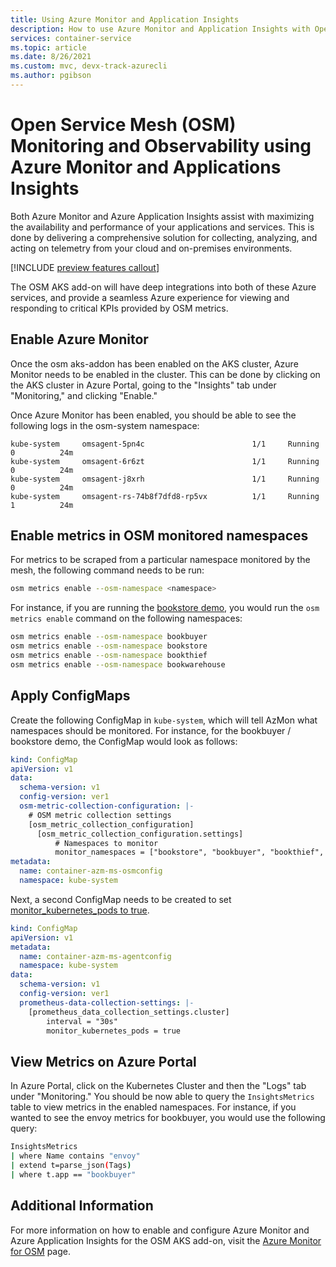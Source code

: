 ```yaml
---
title: Using Azure Monitor and Application Insights
description: How to use Azure Monitor and Application Insights with Open Service Mesh
services: container-service
ms.topic: article
ms.date: 8/26/2021
ms.custom: mvc, devx-track-azurecli
ms.author: pgibson
---
```


# Open Service Mesh (OSM) Monitoring and Observability using Azure Monitor and Applications Insights

Both Azure Monitor and Azure Application Insights assist with maximizing the availability and performance of your applications and services. This is done by delivering a comprehensive solution for collecting, analyzing, and acting on telemetry from your cloud and on-premises environments.

[!INCLUDE [preview features callout](./includes/preview/preview-callout.md)]

The OSM AKS add-on will have deep integrations into both of these Azure services, and provide a seamless Azure experience for viewing and responding to critical KPIs provided by OSM metrics. 

## Enable Azure Monitor

Once the osm aks-addon has been enabled on the AKS cluster, Azure Monitor needs to be enabled in the cluster. This can be done by clicking on the AKS cluster in Azure Portal, going to the "Insights" tab under "Monitoring," and clicking "Enable." 

Once Azure Monitor has been enabled, you should be able to see the following logs in the osm-system namespace: 

```
kube-system     omsagent-5pn4c                        1/1     Running   0          24m
kube-system     omsagent-6r6zt                        1/1     Running   0          24m
kube-system     omsagent-j8xrh                        1/1     Running   0          24m
kube-system     omsagent-rs-74b8f7dfd8-rp5vx          1/1     Running   1          24m
```

## Enable metrics in OSM monitored namespaces

For metrics to be scraped from a particular namespace monitored by the mesh, the following command needs to be run:

```sh
osm metrics enable --osm-namespace <namespace>
```

For instance, if you are running the [bookstore demo](https://docs.openservicemesh.io/docs/getting_started/quickstart/manual_demo/), you would run the `osm metrics enable` command on the following namespaces:

```sh
osm metrics enable --osm-namespace bookbuyer
osm metrics enable --osm-namespace bookstore
osm metrics enable --osm-namespace bookthief
osm metrics enable --osm-namespace bookwarehouse
```
## Apply ConfigMaps

Create the following ConfigMap in `kube-system`, which will tell AzMon what namespaces should be monitored. For instance, for the bookbuyer / bookstore demo, the ConfigMap would look as follows: 

```yaml
kind: ConfigMap
apiVersion: v1
data:
  schema-version: v1
  config-version: ver1
  osm-metric-collection-configuration: |-
    # OSM metric collection settings
    [osm_metric_collection_configuration]
      [osm_metric_collection_configuration.settings]
          # Namespaces to monitor
          monitor_namespaces = ["bookstore", "bookbuyer", "bookthief", "bookwarehouse"]
metadata:
  name: container-azm-ms-osmconfig
  namespace: kube-system

```

Next, a second ConfigMap needs to be created to set [monitor_kubernetes_pods to true](https://github.com/microsoft/Docker-Provider/blob/24b709f9e3c3b18779102b491fc98b87a99d1335/kubernetes/container-azm-ms-agentconfig.yaml#L72).

```yaml
kind: ConfigMap
apiVersion: v1
metadata:
  name: container-azm-ms-agentconfig
  namespace: kube-system
data:
  schema-version: v1
  config-version: ver1
  prometheus-data-collection-settings: |-
    [prometheus_data_collection_settings.cluster]
        interval = "30s"
        monitor_kubernetes_pods = true
```

## View Metrics on Azure Portal

In Azure Portal, click on the Kubernetes Cluster and then the "Logs" tab under "Monitoring." You should be now able to query the `InsightsMetrics` table to view metrics in the enabled namespaces. For instance, if you wanted to see the envoy metrics for bookbuyer, you would use the following query:

```sh
InsightsMetrics
| where Name contains "envoy"
| extend t=parse_json(Tags)
| where t.app == "bookbuyer"
```

## Additional Information

For more information on how to enable and configure Azure Monitor and Azure Application Insights for the OSM AKS add-on, visit the [Azure Monitor for OSM](https://aka.ms/azmon/osmpreview) page.